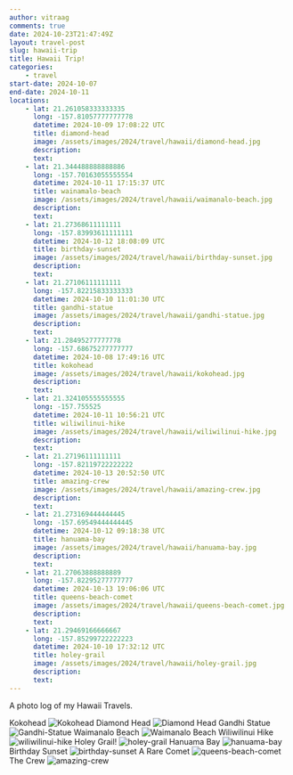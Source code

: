 ```yaml
---
author: vitraag
comments: true
date: 2024-10-23T21:47:49Z
layout: travel-post
slug: hawaii-trip 
title: Hawaii Trip!
categories:
    - travel
start-date: 2024-10-07
end-date: 2024-10-11
locations:
    - lat: 21.261058333333335
      long: -157.81057777777778
      datetime: 2024-10-09 17:08:22 UTC
      title: diamond-head
      image: /assets/images/2024/travel/hawaii/diamond-head.jpg
      description: 
      text: 
    - lat: 21.344488888888886
      long: -157.70163055555554
      datetime: 2024-10-11 17:15:37 UTC
      title: wainamalo-beach
      image: /assets/images/2024/travel/hawaii/waimanalo-beach.jpg
      description: 
      text: 
    - lat: 21.27368611111111
      long: -157.83993611111111
      datetime: 2024-10-12 18:08:09 UTC
      title: birthday-sunset
      image: /assets/images/2024/travel/hawaii/birthday-sunset.jpg
      description: 
      text: 
    - lat: 21.27106111111111
      long: -157.82215833333333
      datetime: 2024-10-10 11:01:30 UTC
      title: gandhi-statue
      image: /assets/images/2024/travel/hawaii/gandhi-statue.jpg
      description: 
      text: 
    - lat: 21.28495277777778
      long: -157.68675277777777
      datetime: 2024-10-08 17:49:16 UTC
      title: kokohead
      image: /assets/images/2024/travel/hawaii/kokohead.jpg
      description: 
      text: 
    - lat: 21.324105555555555
      long: -157.755525
      datetime: 2024-10-11 10:56:21 UTC
      title: wiliwilinui-hike
      image: /assets/images/2024/travel/hawaii/wiliwilinui-hike.jpg
      description: 
      text: 
    - lat: 21.27196111111111
      long: -157.82119722222222
      datetime: 2024-10-13 20:52:50 UTC
      title: amazing-crew
      image: /assets/images/2024/travel/hawaii/amazing-crew.jpg
      description: 
      text: 
    - lat: 21.273169444444445
      long: -157.69549444444445
      datetime: 2024-10-12 09:18:38 UTC
      title: hanuama-bay
      image: /assets/images/2024/travel/hawaii/hanuama-bay.jpg
      description: 
      text: 
    - lat: 21.27063888888889
      long: -157.82295277777777
      datetime: 2024-10-13 19:06:06 UTC
      title: queens-beach-comet
      image: /assets/images/2024/travel/hawaii/queens-beach-comet.jpg
      description: 
      text: 
    - lat: 21.29469166666667
      long: -157.85299722222223
      datetime: 2024-10-10 17:32:12 UTC
      title: holey-grail
      image: /assets/images/2024/travel/hawaii/holey-grail.jpg
      description: 
      text: 
---
```

A photo log of my Hawaii Travels.

Kokohead
![Kokohead](/assets/images/2024/travel/hawaii/kokohead.jpg)
Diamond Head
![Diamond Head](/assets/images/2024/travel/hawaii/diamond-head.jpg)
Gandhi Statue
![Gandhi-Statue](/assets/images/2024/travel/hawaii/gandhi-statue.jpg)
Waimanalo Beach
![Waimanalo Beach](/assets/images/2024/travel/hawaii/waimanalo-beach.jpg)
Wiliwilinui Hike
![wiliwilinui-hike](/assets/images/2024/travel/hawaii/wiliwilinui-hike.jpg)
Holey Grail!
![holey-grail](/assets/images/2024/travel/hawaii/holey-grail.jpg)
Hanuama Bay
![hanuama-bay](/assets/images/2024/travel/hawaii/hanuama-bay.jpg)
Birthday Sunset
![birthday-sunset](/assets/images/2024/travel/hawaii/birthday-sunset.jpg)
A Rare Comet
![queens-beach-comet](/assets/images/2024/travel/hawaii/queens-beach-comet.jpg)
The Crew
![amazing-crew](/assets/images/2024/travel/hawaii/amazing-crew.jpg)
